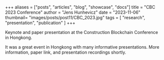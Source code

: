 +++
aliases = ["posts", "articles", "blog", "showcase", "docs"]
title = "CBC 2023 Conference"
author = "Jens Hunhevicz"
date = "2023-11-06"
thumbnail= "images/posts/post11/CBC_2023.jpg"
tags = [
    "research",
    "presentation",
    "publication"
]
+++

Keynote and paper presentation at the Construction Blockchain Conference in Hongkong.

<!--more-->

It was a great event in Hongkong with many informative presentations. More information, paper link, and presentation recordings shortly.
